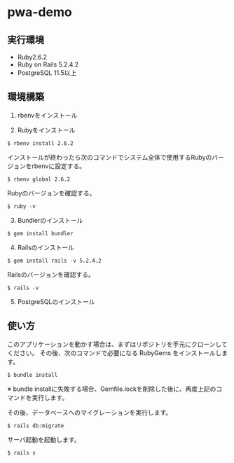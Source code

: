 # pwa-demo

## 実行環境
* Ruby2.6.2
* Ruby on Rails 5.2.4.2
* PostgreSQL 11.5以上

## 環境構築
1. rbenvをインストール

2. Rubyをインストール
```
$ rbenv install 2.6.2
```
インストールが終わったら次のコマンドでシステム全体で使用するRubyのバージョンをrbenvに設定する。
```
$ rbenv global 2.6.2
```
Rubyのバージョンを確認する。
```
$ ruby -v
```

3. Bundlerのインストール
```
$ gem install bundler
```

4. Railsのインストール
```
$ gem install rails -v 5.2.4.2
```
Railsのバージョンを確認する。
```
$ rails -v
```

5. PostgreSQLのインストール

## 使い方
このアプリケーションを動かす場合は、まずはリポジトリを手元にクローンしてください。
その後、次のコマンドで必要になる RubyGems をインストールします。

```
$ bundle install
```  

※ bundle installに失敗する場合、Gemfile.lockを削除した後に、再度上記のコマンドを実行します。

その後、データベースへのマイグレーションを実行します。

```
$ rails db:migrate
```

サーバ起動を起動します。  
```
$ rails s
```
